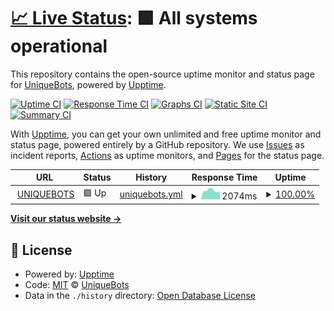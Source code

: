 # [📈 Live Status](https://status.uniquebots.kr): <!--live status--> **🟩 All systems operational**

This repository contains the open-source uptime monitor and status page for [UniqueBots](https://uniquebots.kr), powered by [Upptime](https://github.com/upptime/upptime).

[![Uptime CI](https://github.com/uniquebotsproject/status-page/workflows/Uptime%20CI/badge.svg)](https://github.com/uniquebotsproject/status-page/actions?query=workflow%3A%22Uptime+CI%22)
[![Response Time CI](https://github.com/uniquebotsproject/status-page/workflows/Response%20Time%20CI/badge.svg)](https://github.com/uniquebotsproject/status-page/actions?query=workflow%3A%22Response+Time+CI%22)
[![Graphs CI](https://github.com/uniquebotsproject/status-page/workflows/Graphs%20CI/badge.svg)](https://github.com/uniquebotsproject/status-page/actions?query=workflow%3A%22Graphs+CI%22)
[![Static Site CI](https://github.com/uniquebotsproject/status-page/workflows/Static%20Site%20CI/badge.svg)](https://github.com/uniquebotsproject/status-page/actions?query=workflow%3A%22Static+Site+CI%22)
[![Summary CI](https://github.com/uniquebotsproject/status-page/workflows/Summary%20CI/badge.svg)](https://github.com/uniquebotsproject/status-page/actions?query=workflow%3A%22Summary+CI%22)

With [Upptime](https://upptime.js.org), you can get your own unlimited and free uptime monitor and status page, powered entirely by a GitHub repository. We use [Issues](https://github.com/uniquebotsproject/status-page/issues) as incident reports, [Actions](https://github.com/uniquebotsproject/status-page/actions) as uptime monitors, and [Pages](https://status.uniquebots.kr) for the status page.

<!--start: status pages-->
<!-- This summary is generated by Upptime (https://github.com/upptime/upptime) -->
<!-- Do not edit this manually, your changes will be overwritten -->
<!-- prettier-ignore -->
| URL | Status | History | Response Time | Uptime |
| --- | ------ | ------- | ------------- | ------ |
| <img alt="" src="https://favicons.githubusercontent.com/uniquebots.kr" height="13"> [UNIQUEBOTS](https://uniquebots.kr) | 🟩 Up | [uniquebots.yml](https://github.com/UniqueBotsProject/status-page/commits/HEAD/history/uniquebots.yml) | <details><summary><img alt="Response time graph" src="./graphs/uniquebots/response-time-week.png" height="20"> 2074ms</summary><br><a href="https://status.uniquebots.kr/history/uniquebots"><img alt="Response time 2330" src="https://img.shields.io/endpoint?url=https%3A%2F%2Fraw.githubusercontent.com%2FUniqueBotsProject%2Fstatus-page%2FHEAD%2Fapi%2Funiquebots%2Fresponse-time.json"></a><br><a href="https://status.uniquebots.kr/history/uniquebots"><img alt="24-hour response time 1780" src="https://img.shields.io/endpoint?url=https%3A%2F%2Fraw.githubusercontent.com%2FUniqueBotsProject%2Fstatus-page%2FHEAD%2Fapi%2Funiquebots%2Fresponse-time-day.json"></a><br><a href="https://status.uniquebots.kr/history/uniquebots"><img alt="7-day response time 2074" src="https://img.shields.io/endpoint?url=https%3A%2F%2Fraw.githubusercontent.com%2FUniqueBotsProject%2Fstatus-page%2FHEAD%2Fapi%2Funiquebots%2Fresponse-time-week.json"></a><br><a href="https://status.uniquebots.kr/history/uniquebots"><img alt="30-day response time 3202" src="https://img.shields.io/endpoint?url=https%3A%2F%2Fraw.githubusercontent.com%2FUniqueBotsProject%2Fstatus-page%2FHEAD%2Fapi%2Funiquebots%2Fresponse-time-month.json"></a><br><a href="https://status.uniquebots.kr/history/uniquebots"><img alt="1-year response time 2330" src="https://img.shields.io/endpoint?url=https%3A%2F%2Fraw.githubusercontent.com%2FUniqueBotsProject%2Fstatus-page%2FHEAD%2Fapi%2Funiquebots%2Fresponse-time-year.json"></a></details> | <details><summary><a href="https://status.uniquebots.kr/history/uniquebots">100.00%</a></summary><a href="https://status.uniquebots.kr/history/uniquebots"><img alt="All-time uptime 85.65%" src="https://img.shields.io/endpoint?url=https%3A%2F%2Fraw.githubusercontent.com%2FUniqueBotsProject%2Fstatus-page%2FHEAD%2Fapi%2Funiquebots%2Fuptime.json"></a><br><a href="https://status.uniquebots.kr/history/uniquebots"><img alt="24-hour uptime 100.00%" src="https://img.shields.io/endpoint?url=https%3A%2F%2Fraw.githubusercontent.com%2FUniqueBotsProject%2Fstatus-page%2FHEAD%2Fapi%2Funiquebots%2Fuptime-day.json"></a><br><a href="https://status.uniquebots.kr/history/uniquebots"><img alt="7-day uptime 100.00%" src="https://img.shields.io/endpoint?url=https%3A%2F%2Fraw.githubusercontent.com%2FUniqueBotsProject%2Fstatus-page%2FHEAD%2Fapi%2Funiquebots%2Fuptime-week.json"></a><br><a href="https://status.uniquebots.kr/history/uniquebots"><img alt="30-day uptime 68.30%" src="https://img.shields.io/endpoint?url=https%3A%2F%2Fraw.githubusercontent.com%2FUniqueBotsProject%2Fstatus-page%2FHEAD%2Fapi%2Funiquebots%2Fuptime-month.json"></a><br><a href="https://status.uniquebots.kr/history/uniquebots"><img alt="1-year uptime 85.65%" src="https://img.shields.io/endpoint?url=https%3A%2F%2Fraw.githubusercontent.com%2FUniqueBotsProject%2Fstatus-page%2FHEAD%2Fapi%2Funiquebots%2Fuptime-year.json"></a></details>

<!--end: status pages-->

[**Visit our status website →**](https://status.uniquebots.kr)

## 📄 License

- Powered by: [Upptime](https://github.com/upptime/upptime)
- Code: [MIT](./LICENSE) © [UniqueBots](https://uniquebots.kr)
- Data in the `./history` directory: [Open Database License](https://opendatacommons.org/licenses/odbl/1-0/)

